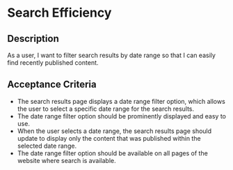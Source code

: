 # Search Efficiency
## Description
As a user, I want to filter search results by date range so that I can easily find recently published content.

## Acceptance Criteria
- The search results page displays a date range filter option, which allows the user to select a specific date range for the search results.
- The date range filter option should be prominently displayed and easy to use.
- When the user selects a date range, the search results page should update to display only the content that was published within the selected date range.
- The date range filter option should be available on all pages of the website where search is available.
